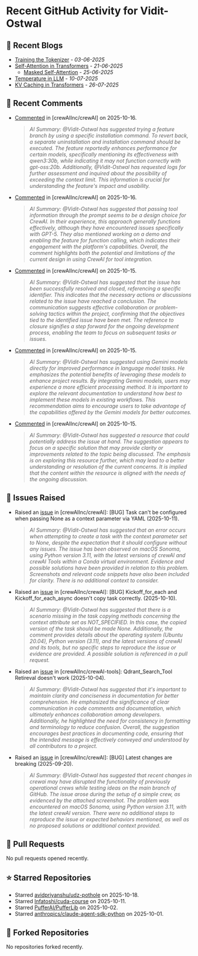 # Recent GitHub Activity for Vidit-Ostwal

## 📝 Recent Blogs
- [Training the Tokenizer](https://www.notion.so/207e478805d48090b34fcc5c8e8c3c01?v=207e478805d480cfac6c000ca3c80482) - *03-06-2025*
- [Self-Attention in Transformers](https://www.notion.so/viditostwal/Self-Attention-in-Transformers-216e478805d48005b515fac90e1d76e0) - *21-06-2025*
  - [Masked Self-Attention](https://www.notion.so/viditostwal/Self-Attention-in-Transformers-216e478805d48005b515fac90e1d76e0) - *25-06-2025*
- [Temperature in LLM](https://open.substack.com/pub/viditostwal/p/how-does-temperature-changes-the?r=m52qu&utm_campaign=post&utm_medium=web&showWelcomeOnShare=false) - *10-07-2025*
- [KV Caching in Transformers](https://open.substack.com/pub/viditostwal/p/kv-key-value-cache-in-transformers?r=m52qu&utm_campaign=post&utm_medium=web&showWelcomeOnShare=false) - *26-07-2025*
## 💬 Recent Comments
- [Commented](https://github.com/crewAIInc/crewAI/issues/2885#issuecomment-3410719618) in [crewAIInc/crewAI] on 2025-10-16.
  > *AI Summary: @Vidit-Ostwal has suggested trying a feature branch by using a specific installation command. To revert back, a separate uninstallation and installation command should be executed. The feature reportedly enhances performance for certain models, specifically mentioning its effectiveness with qwen3:30b, while indicating it may not function correctly with gpt-oss:20b. Additionally, @Vidit-Ostwal has requested logs for further assessment and inquired about the possibility of exceeding the context limit. This information is crucial for understanding the feature's impact and usability.*
- [Commented](https://github.com/crewAIInc/crewAI/issues/3708#issuecomment-3409445893) in [crewAIInc/crewAI] on 2025-10-16.
  > *AI Summary: @Vidit-Ostwal has suggested that passing tool information through the prompt seems to be a design choice for CrewAI. In their experience, this approach generally functions effectively, although they have encountered issues specifically with GPT-5. They also mentioned working on a demo and enabling the feature for function calling, which indicates their engagement with the platform's capabilities. Overall, the comment highlights both the potential and limitations of the current design in using CrewAI for tool integration.*
- [Commented](https://github.com/crewAIInc/crewAI/issues/3691#issuecomment-3406120052) in [crewAIInc/crewAI] on 2025-10-15.
  > *AI Summary: @Vidit-Ostwal has suggested that the issue has been successfully resolved and closed, referencing a specific identifier. This indicates that the necessary actions or discussions related to the issue have reached a conclusion. The communication suggests effective collaboration or problem-solving tactics within the project, confirming that the objectives tied to the identified issue have been met. The reference to closure signifies a step forward for the ongoing development process, enabling the team to focus on subsequent tasks or issues.*
- [Commented](https://github.com/crewAIInc/crewAI/issues/3702#issuecomment-3406117887) in [crewAIInc/crewAI] on 2025-10-15.
  > *AI Summary: @Vidit-Ostwal has suggested using Gemini models directly for improved performance in language model tasks. He emphasizes the potential benefits of leveraging these models to enhance project results. By integrating Gemini models, users may experience a more efficient processing method. It is important to explore the relevant documentation to understand how best to implement these models in existing workflows. This recommendation aims to encourage users to take advantage of the capabilities offered by the Gemini models for better outcomes.*
- [Commented](https://github.com/crewAIInc/crewAI/issues/3708#issuecomment-3406102188) in [crewAIInc/crewAI] on 2025-10-15.
  > *AI Summary: @Vidit-Ostwal has suggested a resource that could potentially address the issue at hand. The suggestion appears to focus on a specific solution that may provide clarity or improvements related to the topic being discussed. The emphasis is on exploring this resource further, which may lead to a better understanding or resolution of the current concerns. It is implied that the content within the resource is aligned with the needs of the ongoing discussion.*

## 🐛 Issues Raised
- Raised an [issue](https://github.com/crewAIInc/crewAI/issues/3696) in [crewAIInc/crewAI]: [BUG] Task can't be configured when passing None as a context parameter via YAML (2025-10-11).
  > *AI Summary: @Vidit-Ostwal has suggested that an error occurs when attempting to create a task with the context parameter set to None, despite the expectation that it should configure without any issues. The issue has been observed on macOS Sonoma, using Python version 3.11, with the latest versions of crewAI and crewAI Tools within a Conda virtual environment. Evidence and possible solutions have been provided in relation to this problem. Screenshots and relevant code snippets have also been included for clarity. There is no additional context to consider.*
- Raised an [issue](https://github.com/crewAIInc/crewAI/issues/3691) in [crewAIInc/crewAI]: [BUG] Kickoff_for_each and Kickoff_for_each_async doesn't copy task correctly. (2025-10-10).
  > *AI Summary: @Vidit-Ostwal has suggested that there is a scenario missing in the task copying methods concerning the context attribute set as NOT_SPECIFIED. In this case, the copied version of the task should be made None. Additionally, the comment provides details about the operating system (Ubuntu 20.04), Python version (3.11), and the latest versions of crewAI and its tools, but no specific steps to reproduce the issue or evidence are provided. A possible solution is referenced in a pull request.*
- Raised an [issue](https://github.com/crewAIInc/crewAI-tools/issues/478) in [crewAIInc/crewAI-tools]: Qdrant_Search_Tool Retireval doesn't work (2025-10-04).
  > *AI Summary: @Vidit-Ostwal has suggested that it's important to maintain clarity and conciseness in documentation for better comprehension. He emphasized the significance of clear communication in code comments and documentation, which ultimately enhances collaboration among developers. Additionally, he highlighted the need for consistency in formatting and terminology to reduce confusion. Overall, the suggestion encourages best practices in documenting code, ensuring that the intended message is effectively conveyed and understood by all contributors to a project.*
- Raised an [issue](https://github.com/crewAIInc/crewAI/issues/3559) in [crewAIInc/crewAI]: [BUG] Latest changes are breaking (2025-09-20).
  > *AI Summary: @Vidit-Ostwal has suggested that recent changes in crewai may have disrupted the functionality of previously operational crews while testing ideas on the main branch of GitHub. The issue arose during the setup of a simple crew, as evidenced by the attached screenshot. The problem was encountered on macOS Sonoma, using Python version 3.11, with the latest crewAI version. There were no additional steps to reproduce the issue or expected behaviors mentioned, as well as no proposed solutions or additional context provided.*

## 🚀 Pull Requests
No pull requests opened recently.

## ⭐ Starred Repositories
- Starred [avidpriyanshu/udz-pothole](https://github.com/avidpriyanshu/udz-pothole) on 2025-10-18.
- Starred [Infatoshi/cuda-course](https://github.com/Infatoshi/cuda-course) on 2025-10-11.
- Starred [PufferAI/PufferLib](https://github.com/PufferAI/PufferLib) on 2025-10-02.
- Starred [anthropics/claude-agent-sdk-python](https://github.com/anthropics/claude-agent-sdk-python) on 2025-10-01.

## 🍴 Forked Repositories
No repositories forked recently.

